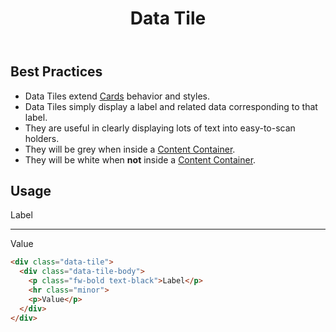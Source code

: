 ﻿---
title: Data Tile
summary: Data Tiles group related information about a category. 
tags: data tile, group, information
layout: guide
eleventyNavigation:
  key: Data Tile
  parent: Components
  order: 155
  excerpt: Data Tiles group related information about a category.
  img: /img/illustrations/illus-data-tiles.svg
---
 
## Best Practices

- Data Tiles extend [Cards](/components/card) behavior and styles.
- Data Tiles  simply display a label and related data corresponding to that label. 
- They are useful in clearly displaying lots of text into easy-to-scan holders.
- They will be grey when inside a [Content Container](/components/content_container/).
- They will be white when **not** inside a [Content Container](/components/content_container/).

## Usage

<div class="data-tile">
  <div class="data-tile-body">
    <p class="fw-bold text-black">Label</p>
    <hr class="minor">
    <p>Value</p>
  </div>
</div>


```html
<div class="data-tile">
  <div class="data-tile-body">
    <p class="fw-bold text-black">Label</p>
    <hr class="minor">
    <p>Value</p>
  </div>
</div>
```
